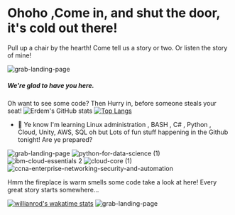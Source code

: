# Ohoho ,Come in, and shut the door, it's cold out there!
Pull up a chair by the hearth!
Come tell us a story or two. Or listen the story of mine!

![grab-landing-page](https://media.giphy.com/media/1o1wZUne57yDb8ds3k/source.gif)

##### We're glad to have you here.

Oh want to see some code? Then Hurry in, before someone steals your seat!
![Erdem's GitHub stats](https://github-readme-stats.vercel.app/api?username=ErdemDurmaz&show_icons=true&theme=radical)
[![Top Langs](https://github-readme-stats.vercel.app/api/top-langs/?username=ErdemDurmaz)](https://github.com/ErdemDurmaz/github-readme-stats)
- 🌱 Ye know I'm learning Linux administration , BASH , C# , Python , Cloud, Unity, AWS, SQL
oh but Lots of fun stuff happening in the Github tonight! Are ye prepared? 

![grab-landing-page](https://media.giphy.com/media/7JI6TvZMp9ud0O7mFq/giphy.gif)
![python-for-data-science (1)](https://user-images.githubusercontent.com/14316327/119266409-fe697e80-bbea-11eb-9591-c264c457ce2b.png)
![ibm-cloud-essentials 2](https://user-images.githubusercontent.com/14316327/119266461-3cff3900-bbeb-11eb-8776-67bad5feab2a.png)
![cloud-core (1)](https://user-images.githubusercontent.com/14316327/119266511-64560600-bbeb-11eb-8dd8-584c64affc5d.png)
![ccna-enterprise-networking-security-and-automation](https://user-images.githubusercontent.com/14316327/119267330-71282900-bbee-11eb-8d44-185b00e930ef.png)

Hmm the fireplace is warm smells some code take a look at here! Every great story starts somewhere... 

[![willianrod's wakatime stats](https://github-readme-stats.vercel.app/api/wakatime?username=@technomage)](https://github.com/ErdemDurmaz/github-readme-stats)
![grab-landing-page](https://media.giphy.com/media/fnQd9kJVAx5M3G80mv/giphy.gif)


